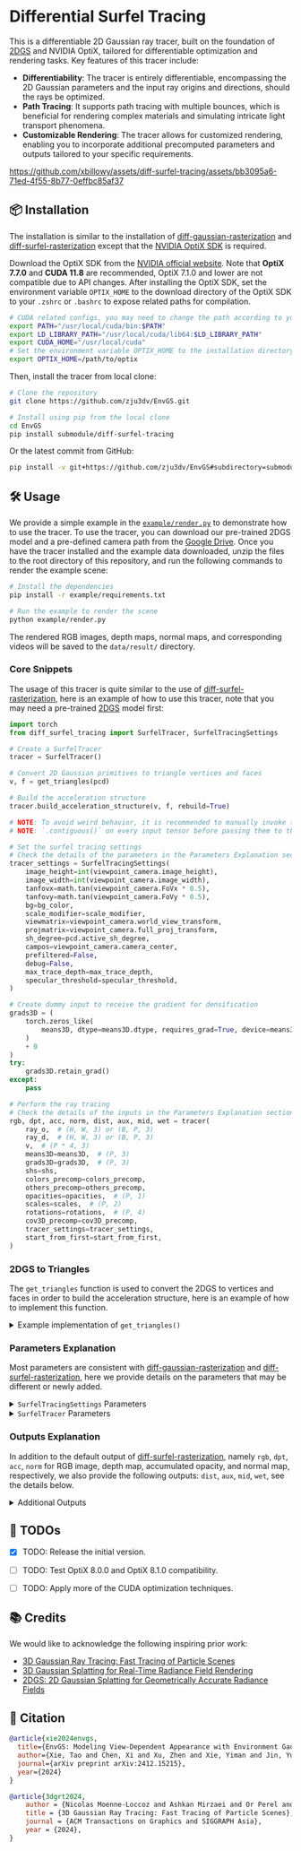 # Differential Surfel Tracing

This is a differentiable 2D Gaussian ray tracer, built on the foundation of [2DGS](https://surfsplatting.github.io/) and NVIDIA OptiX, tailored for differentiable optimization and rendering tasks. Key features of this tracer include:

- **Differentiability**: The tracer is entirely differentiable, encompassing the 2D Gaussian parameters and the input ray origins and directions, should the rays be optimized.
- **Path Tracing**: It supports path tracing with multiple bounces, which is beneficial for rendering complex materials and simulating intricate light transport phenomena.
- **Customizable Rendering**: The tracer allows for customized rendering, enabling you to incorporate additional precomputed parameters and outputs tailored to your specific requirements.

https://github.com/xbillowy/assets/diff-surfel-tracing/assets/bb3095a6-71ed-4f55-8b77-0effbc85af37


## 📦 Installation

The installation is similar to the installation of [diff-gaussian-rasterization](https://github.com/graphdeco-inria/diff-gaussian-rasterization/tree/main) and [diff-surfel-rasterization](https://github.com/hbb1/diff-surfel-rasterization) except that the [NVIDIA OptiX SDK](https://developer.nvidia.com/designworks/optix/download) is required.

Download the OptiX SDK from the [NVIDIA official website](https://developer.nvidia.com/designworks/optix/download). Note that **OptiX 7.7.0** and **CUDA 11.8** are recommended, OptiX 7.1.0 and lower are not compatible due to API changes. After installing the OptiX SDK, set the environment variable `OPTIX_HOME` to the download directory of the OptiX SDK to your `.zshrc` or `.bashrc` to expose related paths for compilation.

```bash
# CUDA related configs, you may need to change the path according to your installation
export PATH="/usr/local/cuda/bin:$PATH"
export LD_LIBRARY_PATH="/usr/local/cuda/lib64:$LD_LIBRARY_PATH"
export CUDA_HOME="/usr/local/cuda"
# Set the environment variable OPTIX_HOME to the installation directory of the OptiX SDK
export OPTIX_HOME=/path/to/optix
```

Then, install the tracer from local clone:

```bash
# Clone the repository
git clone https://github.com/zju3dv/EnvGS.git

# Install using pip from the local clone
cd EnvGS
pip install submodule/diff-surfel-tracing
```

Or the latest commit from GitHub:

```bash
pip install -v git+https://github.com/zju3dv/EnvGS#subdirectory=submodule/diff-surfel-tracing
```


## 🛠️ Usage

We provide a simple example in the [`example/render.py`](example/render.py) to demonstrate how to use the tracer. To use the tracer, you can download our pre-trained 2DGS model and a pre-defined camera path from the [Google Drive](https://drive.google.com/file/d/1drKlXptpkht0ZVp6Ywh8ZSSXsi8RddKx/view?usp=sharing). Once you have the tracer installed and the example data downloaded, unzip the files to the root directory of this repository, and run the following commands to render the example scene:

```bash
# Install the dependencies
pip install -r example/requirements.txt

# Run the example to render the scene
python example/render.py
```

The rendered RGB images, depth maps, normal maps, and corresponding videos will be saved to the `data/result/` directory.

### Core Snippets

The usage of this tracer is quite similar to the use of [diff-surfel-rasterization](https://github.com/hbb1/diff-surfel-rasterization), here is an example of how to use this tracer, note that you may need a pre-trained [2DGS](https://github.com/hbb1/2d-gaussian-splatting) model first:

```python
import torch
from diff_surfel_tracing import SurfelTracer, SurfelTracingSettings

# Create a SurfelTracer
tracer = SurfelTracer()

# Convert 2D Gaussian primitives to triangle vertices and faces
v, f = get_triangles(pcd)

# Build the acceleration structure
tracer.build_acceleration_structure(v, f, rebuild=True)

# NOTE: To avoid weird behavior, it is recommended to manually invoke the
# NOTE: `.contiguous()` on every input tensor before passing them to the tracer.

# Set the surfel tracing settings
# Check the details of the parameters in the Parameters Explanation section
tracer_settings = SurfelTracingSettings(
    image_height=int(viewpoint_camera.image_height),
    image_width=int(viewpoint_camera.image_width),
    tanfovx=math.tan(viewpoint_camera.FoVx * 0.5),
    tanfovy=math.tan(viewpoint_camera.FoVy * 0.5),
    bg=bg_color,
    scale_modifier=scale_modifier,
    viewmatrix=viewpoint_camera.world_view_transform,
    projmatrix=viewpoint_camera.full_proj_transform,
    sh_degree=pcd.active_sh_degree,
    campos=viewpoint_camera.camera_center,
    prefiltered=False,
    debug=False,
    max_trace_depth=max_trace_depth,
    specular_threshold=specular_threshold,
)

# Create dummy input to receive the gradient for densification
grads3D = (
    torch.zeros_like(
        means3D, dtype=means3D.dtype, requires_grad=True, device=means3D.device
    )
    + 0
)
try:
    grads3D.retain_grad()
except:
    pass

# Perform the ray tracing
# Check the details of the inputs in the Parameters Explanation section
rgb, dpt, acc, norm, dist, aux, mid, wet = tracer(
    ray_o,  # (H, W, 3) or (B, P, 3)
    ray_d,  # (H, W, 3) or (B, P, 3)
    v,  # (P * 4, 3)
    means3D=means3D,  # (P, 3)
    grads3D=grads3D,  # (P, 3)
    shs=shs,
    colors_precomp=colors_precomp,
    others_precomp=others_precomp,
    opacities=opacities,  # (P, 1)
    scales=scales,  # (P, 2)
    rotations=rotations,  # (P, 4)
    cov3D_precomp=cov3D_precomp,
    tracer_settings=tracer_settings,
    start_from_first=start_from_first,
)
```

### 2DGS to Triangles

The `get_triangles` function is used to convert the 2DGS to vertices and faces in order to build the acceleration structure, here is an example of how to implement this function.

<details>

<summary>Example implementation of <code>get_triangles()</code></summary>

```python
def get_triangles(pcd: GaussianModel):
    # Build the uv tangent plane to world transformation matrix, splat2world
    T = pcd.get_covariance()  # (P, 4, 4)
    T = T.permute(0, 2, 1)  # (P, 4, 4)
    T[..., 2] = 0  # (P, 4, 4)

    # Deal with nasty shapes
    P, V = T.shape[0], 4  # 1 2DGS <-> 2 triangles <-> 4 vertices

    # 3-sigma range in local uv splat coordiantes
    sigma3 = (
        torch.as_tensor(
            [[-1.0, 1.0], [-1.0, -1.0], [1.0, 1.0], [1.0, -1.0]], device=T.device
        )
        * 3
    )  # (V, 2)
    sigma3 = torch.cat([sigma3, torch.ones_like(sigma3)], dim=-1)  # (V, 4)
    # Expand
    sigma3 = sigma3[None].repeat(P, 1, 1)  # (P, V, 4)
    T = T[:, None].expand(-1, V, -1, -1)  # (P, V, 4, 4)

    # Convert the vertices to the world coordinate
    v = T.reshape(-1, 4, 4) @ sigma3.reshape(-1, 4, 1)  # (P * V, 4, 1)
    v = v[..., :3, 0]  # (P * V, 3)

    # Generate face indices
    indices = torch.arange(0, v.shape[0]).reshape(P, V).to(T.device)  # (P, V)
    f = (
        torch.stack([indices[:, :3], indices[:, 1:]], dim=1).reshape(-1, 3).int()
    )  # (P, 2, 3) -> (P * 2, 3)

    # NOTE: `.contiguous()` is necessary for the following OptiX CUDA operations!
    v, f = v.contiguous(), f.contiguous()

    return v, f
```

</details>

### Parameters Explanation

Most parameters are consistent with [diff-gaussian-rasterization](https://github.com/graphdeco-inria/diff-gaussian-rasterization) and [diff-surfel-rasterization](https://github.com/hbb1/diff-surfel-rasterization), here we provide details on the parameters that may be different or newly added.

<details>

<summary><code>SurfelTracingSettings</code> Parameters</summary>

- `viewmatrix`: no actual use in the ray tracing, only for consistency with the rasterizer.
- `projmatrix`: no actual use in the ray tracing, only for consistency with the rasterizer.
- `campos`: no actual use in the ray tracing, only for consistency with the rasterizer.
- **`max_trace_depth`**: number of path tracing bounces, default is 0, means only trace once.
- **`specular_threshold`**: the threshold for continuing the path tracing, default is 0.0. Ignore this if you are not using the path tracing or any BRDFs rendering.

</details>

<details>

<summary><code>SurfelTracer</code> Parameters</summary>

- **`ray_o`**: the origin of the rays, a 3-dimension Tensor of shape `(H, W, 3)` or `(B, P, 3)`.
- **`ray_d`**: the direction of the rays, a 3-dimension Tensor of shape `(H, W, 3)` or `(B, P, 3)`.
- **`v`**: the covering triangles of the 2D Gaussian splats, a 2-dimension Tensor of shape `(P, 3)`, which is used to support fully-differentiable backpropagation.
- `grads3D`: the gradient tensor for the densification, the same as [`means2D`](https://github.com/graphdeco-inria/gaussian-splatting/blob/54c035f7834b564019656c3e3fcc3646292f727d/gaussian_renderer/__init__.py#L55) in the original 3DGS rasterizer.
- `colors_precomp`: used for RGB only, since we use pixel ray direction rather than the Gaussian center minus camera center direction as the ray direction, which means the original precomputation of the color is not applicable.
- **`others_precomp`**: support custom rendering, you can add more. Remember to add the corresponding parameters and offsets in the [config.h](./optix_tracer/config.h).
- **`start_from_first`**: indicates whether the rays start from the camera or any other starting point (e.g., the bounce surface point), default is `True`.

</details>

### Outputs Explanation

In addition to the default output of [diff-surfel-rasterization](https://github.com/hbb1/2d-gaussian-splatting/blob/df1f6c684cc4e41a34937fd45a7847260e9c6cd7/gaussian_renderer/__init__.py#L97-L156), namely `rgb`, `dpt`, `acc`, `norm` for RGB image, depth map, accumulated opacity, and normal map, respectively, we also provide the following outputs: `dist`, `aux`, `mid`, `wet`, see the details below.

<details>

<summary>Additional Outputs</summary>

- `aux`: corresponding to the rendered `others_precomp` map in the input, used for custom rendering.
- `mid`: the middle rendering results for each path tracing bounce, e.g., the accumulated color, opacity, and normal of the first trace will be stored if you set `max_trace_depth` to 1.
- `wet`: the accumulated contribution weight for each 2D Gaussian splat.
- `dist`: invalid distortion map, all zeros for now, maybe implement in the future.

</details>


## 🚧 TODOs

- [x] TODO: Release the initial version.
- [ ] TODO: Test OptiX 8.0.0 and OptiX 8.1.0 compatibility.
- [ ] TODO: Apply more of the CUDA optimization techniques.


## 📚 Credits

We would like to acknowledge the following inspiring prior work:

- [3D Gaussian Ray Tracing: Fast Tracing of Particle Scenes](https://gaussiantracer.github.io/)
- [3D Gaussian Splatting for Real-Time Radiance Field Rendering](https://github.com/graphdeco-inria/gaussian-splatting)
- [2DGS: 2D Gaussian Splatting for Geometrically Accurate Radiance Fields](https://surfsplatting.github.io/)


## 📜 Citation

```bibtex
@article{xie2024envgs,
  title={EnvGS: Modeling View-Dependent Appearance with Environment Gaussian},
  author={Xie, Tao and Chen, Xi and Xu, Zhen and Xie, Yiman and Jin, Yudong and Shen, Yujun and Peng, Sida and Bao, Hujun and Zhou, Xiaowei},
  journal={arXiv preprint arXiv:2412.15215},
  year={2024}
}

@article{3dgrt2024,
    author = {Nicolas Moenne-Loccoz and Ashkan Mirzaei and Or Perel and Riccardo de Lutio and Janick Martinez Esturo and Gavriel State and Sanja Fidler and Nicholas Sharp and Zan Gojcic},
    title = {3D Gaussian Ray Tracing: Fast Tracing of Particle Scenes},
    journal = {ACM Transactions on Graphics and SIGGRAPH Asia},
    year = {2024},
}
```
